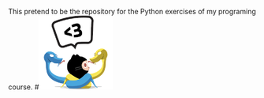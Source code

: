 This pretend to be the repository for the Python exercises of my programing course.
#![alt tag](./pythocat.png)
